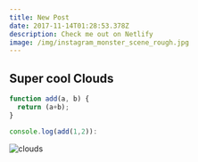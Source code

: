 ```yaml
---
title: New Post
date: 2017-11-14T01:28:53.378Z
description: Check me out on Netlify
image: /img/instagram_monster_scene_rough.jpg
---
```

## Super cool Clouds

```javascript
function add(a, b) {
  return (a+b);
}

console.log(add(1,2)):
```

![clouds](/img/ocean-clouds.jpg)
